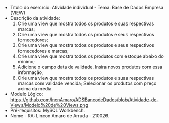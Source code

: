 - Título do exercício: 
Atividade individual - Tema: Base de Dados Empresa (VIEW) 
- Descrição da atividade: 
  1. Crie uma view que mostra todos os produtos e suas respectivas marcas;
  2. Crie uma view que mostra todos os produtos e seus respectivos fornecedores;
  3. Crie uma view que mostra todos os produtos e seus respectivos fornecedores e marcas;
  4. Crie uma view que mostra todos os produtos com estoque abaixo do mínimo;
  5. Adicione o campo data de validade. Insira novos produtos com essa informação;
  6. Crie uma view que mostra todos os produtos e suas respectivas marcas com validade vencida;
  Selecionar os produtos com preço acima da média.
- Modelo Lógico:
https://github.com/lncnAmaro/ADSBancodeDados/blob/Atividade-de-Views/Modelo%20de%20Views.png
- Pré-requisitos:
MySQL Workbench.
- Nome - RA:
Lincon Amaro de Arruda - 210026.
